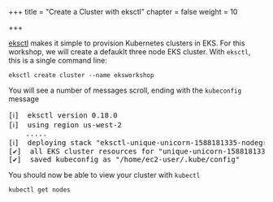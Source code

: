 +++
title = "Create a Cluster with eksctl"
chapter = false
weight = 10

+++

[eksctl](https://eksctl.io/introduction/) makes it simple to provision Kubernetes clusters in EKS. For this workshop, we will create a defauklt three node EKS cluster. With `eksctl`, this is a single command line:

```
eksctl create cluster --name eksworkshop
```

You will see a number of messages scroll, ending with the `kubeconfig` message

<pre>
[ℹ]  eksctl version 0.18.0
[ℹ]  using region us-west-2
	.....
[ℹ]  deploying stack "eksctl-unique-unicorn-1588181335-nodegroup-ng-d61e2b06"
[✔]  all EKS cluster resources for "unique-unicorn-1588181335" have been created
[✔]  saved kubeconfig as "/home/ec2-user/.kube/config"
</pre>

You should now be able to view your cluster with `kubectl`

```
kubectl get nodes
```


